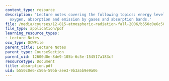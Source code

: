 ```yaml
---
content_type: resource
description: 'Lecture notes covering the following topics: energy level diagram for
  oxygen, absorption and emission by gases and absorption bands.'
file: /media/courses/12-815-atmospheric-radiation-fall-2006/b550c0e6c50a59bbaee39b3a5b9e9a06_absorption.pdf
file_type: application/pdf
learning_resource_types:
- Lecture Notes
ocw_type: OCWFile
parent_title: Lecture Notes
parent_type: CourseSection
parent_uid: 12600d0e-8de9-105b-6c5e-154517a183cf
resourcetype: Document
title: absorption.pdf
uid: b550c0e6-c50a-59bb-aee3-9b3a5b9e9a06
---
```

